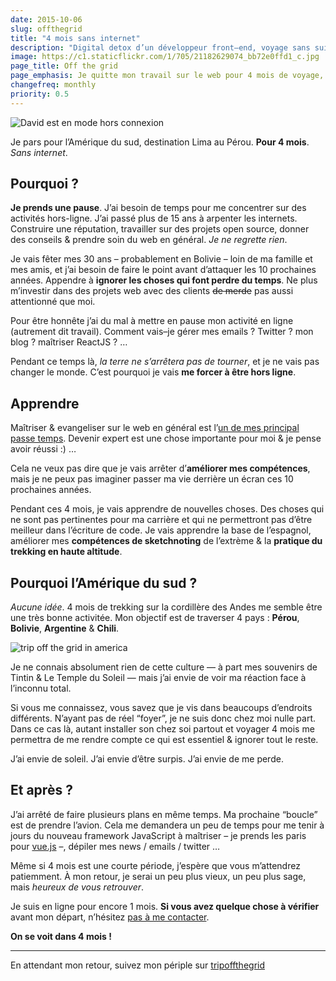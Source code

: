 ```yaml
---
date: 2015-10-06
slug: offthegrid
title: "4 mois sans internet"
description: "Digital detox d’un développeur front–end, voyage sans suivre l’actualité du web pendant 4 mois"
image: https://c1.staticflickr.com/1/705/21182629074_bb72e0ffd1_c.jpg
page_title: Off the grid
page_emphasis: Je quitte mon travail sur le web pour 4 mois de voyage, retour prévu en février 2016.
changefreq: monthly
priority: 0.5
---
```


![David est en mode hors connexion](https://c1.staticflickr.com/1/705/21182629074_bb72e0ffd1_c.jpg)

Je pars pour l’Amérique du sud, destination Lima au Pérou. __Pour 4 mois__. _Sans internet_.

## Pourquoi ?

__Je prends une pause__. J’ai besoin de temps pour me concentrer sur des activités hors-ligne. J’ai passé plus de 15 ans à arpenter les internets. Construire une réputation, travailler sur des projets open source, donner des conseils & prendre soin du web en général. _Je ne regrette rien_.

Je vais fêter mes 30 ans – probablement en Bolivie – loin de ma famille et mes amis, et j’ai besoin de faire le point avant d’attaquer les 10 prochaines années. Appendre à __ignorer les choses qui font perdre du temps__. Ne plus m’investir dans des projets web avec des clients <del>de merde</del> pas aussi attentionné que moi.

Pour être honnête j’ai du mal à mettre en pause mon activité en ligne (autrement dit travail). Comment vais–je gérer mes emails ? Twitter ? mon blog ? maîtriser ReactJS ? …

Pendant ce temps là, _la terre ne s’arrêtera pas de tourner_, et je ne vais pas changer le monde. C’est pourquoi je vais __me forcer à être hors ligne__.

## Apprendre

Maîtriser & evangeliser sur le web en général est l’[un de mes principal passe temps](/blog/365-jours-de-code.html).
Devenir expert est une chose importante pour moi & je pense avoir réussi :) …

Cela ne veux pas dire que je vais arrêter d’__améliorer mes compétences__, mais je ne peux pas imaginer passer ma vie derrière un écran ces 10 prochaines années.

Pendant ces 4 mois, je vais apprendre de nouvelles choses. Des choses qui ne sont pas pertinentes pour ma carrière et qui ne permettront pas d’être meilleur dans l’écriture de code. Je vais apprendre la base de l’espagnol, améliorer mes __compétences de sketchnoting__ de l’extrème & la __pratique du trekking en haute altitude__.

## Pourquoi l’Amérique du sud ?

_Aucune idée_. 4 mois de trekking sur la cordillère des Andes me semble être une très bonne activitée. Mon objectif est de traverser 4 pays : __Pérou__, __Bolivie__, __Argentine__ & __Chili__.

![trip off the grid in america](https://c2.staticflickr.com/6/5669/21809855829_ca0e468e5b_z.jpg)

Je ne connais absolument rien de cette culture — à part mes souvenirs de Tintin & Le Temple du Soleil — mais j’ai envie de voir ma réaction face à l’inconnu total.

Si vous me connaissez, vous savez que je vis dans beaucoups d’endroits différents. N’ayant pas de réel “foyer”, je ne suis donc chez moi nulle part. Dans ce cas là, autant installer son chez soi partout et voyager 4 mois me permettra de me rendre compte ce qui est essentiel & ignorer tout le reste.

J’ai envie de soleil. J’ai envie d’être surpis. J’ai envie de me perde.

## Et après ?

J’ai arrêté de faire plusieurs plans en même temps. Ma prochaine “boucle” est de prendre l’avion. Cela me demandera un peu de temps pour me tenir à jours du nouveau framework JavaScript à maîtriser – je prends les paris pour [vue.js](http://vuejs.org/) –, dépiler mes news / emails / twitter …

Même si 4 mois est une courte période, j’espère que vous m’attendrez patiemment.
À mon retour, je serai un peu plus vieux, un peu plus sage, mais _heureux de vous retrouver_.

Je suis en ligne pour encore 1 mois. __Si vous avez quelque chose à vérifier__ avant mon départ, n’hésitez [pas à me contacter](/contact.html).

__On se voit dans 4 mois !__

- - -

En attendant mon retour, suivez mon périple sur [tripoffthegrid](http://tripoffthegrid.tumblr.com/)
